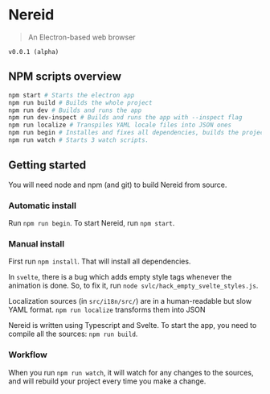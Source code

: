 # Nereid

> An Electron-based web browser

`v0.0.1 (alpha)`



## NPM scripts overview

```bash
npm start # Starts the electron app
npm run build # Builds the whole project
npm run dev # Builds and runs the app
npm run dev-inspect # Builds and runs the app with --inspect flag
npm run localize # Transpiles YAML locale files into JSON ones
npm run begin # Installes and fixes all dependencies, builds the project. Should be used instead of `npm install`
npm run watch # Starts 3 watch scripts.
```

## Getting started

You will need node and npm (and git) to build Nereid from source.

### Automatic install

Run `npm run begin`. To start Nereid, run `npm start`.

### Manual install

First run `npm install`. That will install all dependencies.

In `svelte`, there is a bug which adds empty style tags whenever the animation is done. So, to fix it, run `node svlc/hack_empty_svelte_styles.js`.

Localization sources (in `src/i18n/src/`) are in a human-readable but slow YAML format. `npm run localize` transforms them into JSON

Nereid is written using Typescript and Svelte. To start the app, you need to compile all the sources: `npm run build`.

### Workflow

When you run `npm run watch`, it will watch for any changes to the sources, and will rebuild your project every time you make a change.
